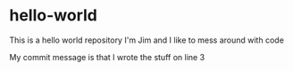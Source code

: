 # hello-world
This is a hello world repository
I'm Jim and I like to mess around with code

My commit message is that I wrote the stuff on line 3
